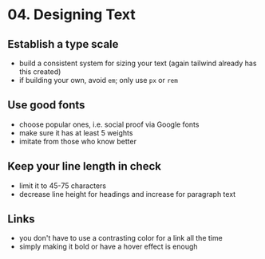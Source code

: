 # 04. Designing Text

## Establish a type scale

- build a consistent system for sizing your text (again tailwind already has this created)
- if building your own, avoid `em`; only use `px` or `rem`

## Use good fonts

- choose popular ones, i.e. social proof via Google fonts
- make sure it has at least 5 weights
- imitate from those who know better

## Keep your line length in check

- limit it to 45-75 characters
- decrease line height for headings and increase for paragraph text

## Links

- you don't have to use a contrasting color for a link all the time
- simply making it bold or have a hover effect is enough
